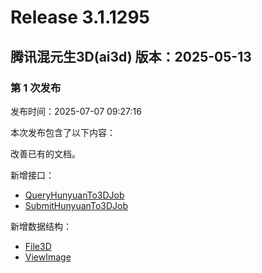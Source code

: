 # Release 3.1.1295

## 腾讯混元生3D(ai3d) 版本：2025-05-13

### 第 1 次发布

发布时间：2025-07-07 09:27:16

本次发布包含了以下内容：

改善已有的文档。

新增接口：

* [QueryHunyuanTo3DJob](https://cloud.tencent.com/document/api/1804/120827)
* [SubmitHunyuanTo3DJob](https://cloud.tencent.com/document/api/1804/120826)

新增数据结构：

* [File3D](https://cloud.tencent.com/document/api/1804/120828#File3D)
* [ViewImage](https://cloud.tencent.com/document/api/1804/120828#ViewImage)



